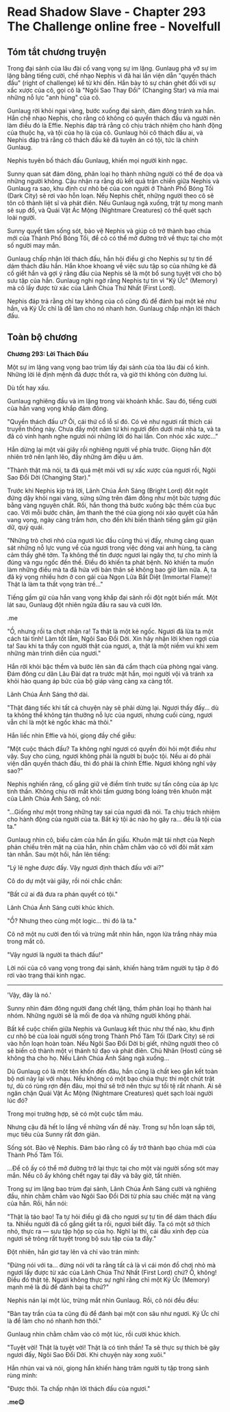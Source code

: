 # Read Shadow Slave - Chapter 293 The Challenge online free - Novelfull

## Tóm tắt chương truyện

Trong đại sảnh của lâu đài cổ vang vọng sự im lặng. Gunlaug phá vỡ sự im lặng bằng tiếng cười, chế nhạo Nephis vì đã hai lần viện dẫn "quyền thách đấu" (right of challenge) kể từ khi đến. Hắn bày tỏ sự chán ghét đối với sự xấc xược của cô, gọi cô là "Ngôi Sao Thay Đổi" (Changing Star) và mỉa mai những nỗ lực "anh hùng" của cô.

Gunlaug rời khỏi ngai vàng, bước xuống đại sảnh, đám đông tránh xa hắn. Hắn chế nhạo Nephis, cho rằng cô không có quyền thách đấu và người nên làm điều đó là Effie. Nephis đáp trả rằng cô chịu trách nhiệm cho hành động của thuộc hạ, và tội của họ là của cô. Gunlaug hỏi cô thách đấu ai, và Nephis đáp trả rằng cô thách đấu kẻ đã tuyên án có tội, tức là chính Gunlaug.

Nephis tuyên bố thách đấu Gunlaug, khiến mọi người kinh ngạc.

Sunny quan sát đám đông, phân loại họ thành những người có thể đe dọa và những người không. Cậu nhận ra rằng dù kết quả trận chiến giữa Nephis và Gunlaug ra sao, khu định cư nhỏ bé của con người ở Thành Phố Bóng Tối (Dark City) sẽ rơi vào hỗn loạn. Nếu Nephis chết, những người theo cô sẽ tôn cô thành liệt sĩ và phát điên. Nếu Gunlaug ngã xuống, trật tự mong manh sẽ sụp đổ, và Quái Vật Ác Mộng (Nightmare Creatures) có thể quét sạch loài người.

Sunny quyết tâm sống sót, bảo vệ Nephis và giúp cô trở thành bạo chúa mới của Thành Phố Bóng Tối, để cô có thể mở đường trở về thực tại cho một số người may mắn.

Gunlaug chấp nhận lời thách đấu, hắn hỏi điều gì cho Nephis sự tự tin để dám thách đấu hắn. Hắn khoe khoang về việc sưu tập sọ của những kẻ đã cố giết hắn và gợi ý rằng đầu của Nephis sẽ là một bổ sung tuyệt vời cho bộ sưu tập của hắn. Gunlaug nghi ngờ rằng Nephis tự tin vì "Ký Ức" (Memory) mà cô lấy được từ xác của Lãnh Chúa Thứ Nhất (First Lord).

Nephis đáp trả rằng chỉ tay không của cô cũng đủ để đánh bại một kẻ như hắn, và Ký Ức chỉ là để làm cho nó nhanh hơn. Gunlaug chấp nhận lời thách đấu.

## Toàn bộ chương

**Chương 293: Lời Thách Đấu**

Một sự im lặng vang vọng bao trùm lấy đại sảnh của tòa lâu đài cổ kính. Những lời lẽ định mệnh đã được thốt ra, và giờ thì không còn đường lui.

Dù tốt hay xấu.

Gunlaug nghiêng đầu và im lặng trong vài khoảnh khắc. Sau đó, tiếng cười của hắn vang vọng khắp đám đông.

"Quyền thách đấu ư? Ôi, cái thứ cổ lỗ sĩ đó. Có vẻ như ngươi rất thích cái truyền thống này. Chưa đầy một năm từ khi ngươi đến dưới mái nhà ta, và ta đã có vinh hạnh nghe ngươi nói những lời đó hai lần. Con nhóc xấc xược..."

Hắn dừng lại một vài giây rồi nghiêng người về phía trước. Giọng hắn đột nhiên trở nên lạnh lẽo, đầy những âm điệu u ám.

"Thành thật mà nói, ta đã quá mệt mỏi với sự xấc xược của ngươi rồi, Ngôi Sao Đổi Dời (Changing Star)."

Trước khi Nephis kịp trả lời, Lãnh Chúa Ánh Sáng (Bright Lord) đột ngột đứng dậy khỏi ngai vàng, sừng sững trên đám đông như một bức tượng đúc bằng vàng nguyên chất. Rồi, hắn thong thả bước xuống bậc thềm của bục cao. Với mỗi bước chân, âm thanh the thé của giọng nói xảo quyệt của hắn vang vọng, ngày càng trầm hơn, cho đến khi biến thành tiếng gầm gừ giận dữ, quỷ quái.

"Những trò chơi nhỏ của ngươi lúc đầu cũng thú vị đấy, nhưng càng quan sát những nỗ lực vụng về của ngươi trong việc đóng vai anh hùng, ta càng cảm thấy ghê tởm. Ta không thể tin được ngươi lại ngây thơ, tự cho mình là đúng và ngu ngốc đến thế. Điều đó khiến ta phát bệnh. Nó khiến ta muốn làm những điều mà ta đã hứa với bản thân sẽ không bao giờ làm nữa. A, ta đã kỳ vọng nhiều hơn ở con gái của Ngọn Lửa Bất Diệt (Immortal Flame)! Thật là làm ta thất vọng tràn trề..."

Tiếng gầm gừ của hắn vang vọng khắp đại sảnh rồi đột ngột biến mất. Một lát sau, Gunlaug đột nhiên ngửa đầu ra sau và cười lớn.

.me

"Ồ, nhưng rồi ta chợt nhận ra! Ta thật là một kẻ ngốc. Ngươi đã lừa ta một cách tài tình! Làm tốt lắm, Ngôi Sao Đổi Dời. Xin hãy nhận lời khen ngợi của ta! Sau khi ta thấy con người thật của ngươi, a, thật là một niềm vui khi xem những màn trình diễn của ngươi."

Hắn rời khỏi bậc thềm và bước lên sàn đá cẩm thạch của phòng ngai vàng. Đám đông cư dân Lâu Đài dạt ra trước mặt hắn, mọi người vội vã tránh xa khỏi hào quang áp bức của bộ giáp vàng càng xa càng tốt.

Lãnh Chúa Ánh Sáng thở dài.

"Thật đáng tiếc khi tất cả chuyện này sẽ phải dừng lại. Ngươi thấy đấy... dù ta không thể không tán thưởng nỗ lực của ngươi, nhưng cuối cùng, ngươi vẫn chỉ là một kẻ ngốc khác mà thôi."

Hắn liếc nhìn Effie và hỏi, giọng đầy chế giễu:

"Một cuộc thách đấu? Ta không nghĩ ngươi có quyền đòi hỏi một điều như vậy. Suy cho cùng, ngươi không phải là người bị buộc tội. Nếu ai đó phải viện dẫn quyền thách đấu, thì đó phải là chính Effie. Ngươi không nghĩ vậy sao?"

Nephis nghiến răng, cố gắng giữ vẻ điềm tĩnh trước sự tấn công của áp lực tinh thần. Không chịu rời mắt khỏi tấm gương bóng loáng trên khuôn mặt của Lãnh Chúa Ánh Sáng, cô nói:

"...Giống như một trong những tay sai của ngươi đã nói. Ta chịu trách nhiệm cho hành động của người của ta. Bất kỳ tội ác nào họ gây ra... đều là tội của ta."

Gunlaug nhìn cô, biểu cảm của hắn ẩn giấu. Khuôn mặt tái nhợt của Neph phản chiếu trên mặt nạ của hắn, nhìn chằm chằm vào cô với đôi mắt xám tàn nhẫn. Sau một hồi, hắn lên tiếng:

"Lý lẽ nghe được đấy. Vậy ngươi định thách đấu với ai?"

Cô do dự một vài giây, rồi nói chắc chắn:

"Bất cứ ai đã đưa ra phán quyết có tội."

Lãnh Chúa Ánh Sáng cười khúc khích.

"Ồ? Nhưng theo cùng một logic... thì đó là ta."

Cô nở một nụ cười đen tối và trừng mắt nhìn hắn, ngọn lửa trắng nhảy múa trong mắt cô.

"Vậy ngươi là người ta thách đấu!"

Lời nói của cô vang vọng trong đại sảnh, khiến hàng trăm người tụ tập ở đó rơi vào trạng thái kinh ngạc.

***

'Vậy, đây là nó.'

Sunny nhìn đám đông người đang chết lặng, thầm phân loại họ thành hai nhóm. Những người sẽ là mối đe dọa và những người không phải.

Bất kể cuộc chiến giữa Nephis và Gunlaug kết thúc như thế nào, khu định cư nhỏ bé của loài người sống trong Thành Phố Tăm Tối (Dark City) sẽ rơi vào hỗn loạn hoàn toàn. Nếu Ngôi Sao Đổi Dời bị giết, những người theo cô sẽ biến cô thành một vị thánh tử đạo và phát điên. Chủ Nhân (Host) cũng sẽ không tha cho họ. Nếu Lãnh Chúa Ánh Sáng ngã xuống...

Dù Gunlaug có là một tên khốn đến đâu, hắn cũng là chất keo gắn kết toàn bộ nơi này lại với nhau. Nếu không có một bạo chúa thực thi một chút trật tự, dù có rùng rợn đến đâu, mọi thứ sẽ trở nên thực sự tồi tệ rất nhanh. Ai sẽ ngăn chặn Quái Vật Ác Mộng (Nightmare Creatures) quét sạch loài người lúc đó?

Trong mọi trường hợp, sẽ có một cuộc tắm máu.

Nhưng cậu đã hết lo lắng về những vấn đề này. Trong sự hỗn loạn sắp tới, mục tiêu của Sunny rất đơn giản.

Sống sót. Bảo vệ Nephis. Đảm bảo rằng cô ấy trở thành bạo chúa mới của Thành Phố Tăm Tối.

...Để cô ấy có thể mở đường trở lại thực tại cho một vài người sống sót may mắn. Nếu cô ấy không chết ngay tại đây và bây giờ, tất nhiên.

Trong sự im lặng bao trùm đại sảnh, Lãnh Chúa Ánh Sáng cười và nghiêng đầu, nhìn chằm chằm vào Ngôi Sao Đổi Dời từ phía sau chiếc mặt nạ vàng của hắn. Rồi, hắn nói:

"Thật là táo bạo! Ta tự hỏi điều gì đã cho ngươi sự tự tin để dám thách đấu ta. Nhiều người đã cố gắng giết ta rồi, ngươi biết đấy. Ta có một sở thích nhỏ, thực ra — sưu tập hộp sọ của họ. Nghĩ lại thì, cái đầu xinh đẹp của ngươi sẽ trông rất tuyệt trong bộ sưu tập của ta đấy."

Đột nhiên, hắn giơ tay lên và chỉ vào trán mình:

"Đừng nói với ta... đừng nói với ta rằng tất cả là vì cái món đồ chơi nhỏ mà ngươi lấy được từ xác của Lãnh Chúa Thứ Nhất (First Lord) chứ? Ồ, không! Điều đó thật tệ. Ngươi không thực sự nghĩ rằng chỉ một Ký Ức (Memory) mạnh mẽ là đủ để đánh bại ta chứ?"

Nephis nán lại một lúc, trừng mắt nhìn Gunlaug. Rồi, cô nói đều đều:

"Bàn tay trần của ta cũng đủ để đánh bại một con sâu như ngươi. Ký Ức chỉ là để làm cho nó nhanh hơn thôi."

Gunlaug nhìn chằm chằm vào cô một lúc, rồi cười khúc khích.

"Tuyệt vời! Thật là tuyệt vời! Thật là có tinh thần! Ta sẽ thực sự thích bẻ gãy ngươi đấy, Ngôi Sao Đổi Dời. Khi chuyện này xong xuôi."

Hắn nhún vai và nói, giọng hắn khiến hàng trăm người tụ tập trong sảnh rùng mình:

"Được thôi. Ta chấp nhận lời thách đấu của ngươi."

**.me😉**